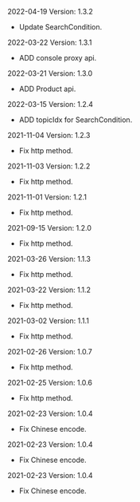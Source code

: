 2022-04-19 Version: 1.3.2
- Update SearchCondition.

2022-03-22 Version: 1.3.1
- ADD console proxy api.

2022-03-21 Version: 1.3.0
- ADD Product api.

2022-03-15 Version: 1.2.4
- ADD topicIdx for SearchCondition.

2021-11-04 Version: 1.2.3
- Fix http method.

2021-11-03 Version: 1.2.2
- Fix http method.

2021-11-01 Version: 1.2.1
- Fix http method.

2021-09-15 Version: 1.2.0
- Fix http method.

2021-03-26 Version: 1.1.3
- Fix http method.

2021-03-22 Version: 1.1.2
- Fix http method.

2021-03-02 Version: 1.1.1
- Fix http method.

2021-02-26 Version: 1.0.7
- Fix http method.

2021-02-25 Version: 1.0.6
- Fix http method.

2021-02-23 Version: 1.0.4
- Fix Chinese encode.

2021-02-23 Version: 1.0.4
- Fix Chinese encode.

2021-02-23 Version: 1.0.4
- Fix Chinese encode.

